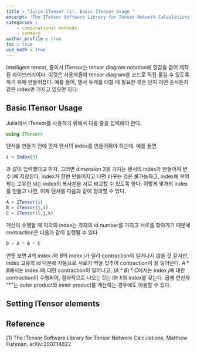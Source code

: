 ```yaml
---
title : "Julia-ITensor (1). Basic ITensor Usage "
excerpt: "The ITensor Software Library for Tensor Network Calculations, Matthew Fishman, arXiv:2007.14822"
categories :
    - computational methods
    - summary
author_profile : true
toc : true
use_math : true
---
```


Intelligent tensor, 줄여서 ITensor는 tensor diagram notation에 영감을 얻어 제작된 라이브러리이다. 이것은 사용자들이 tensor diagram을 코드로 직접 옮길 수 있도록 하기 위해 만들어졌다. 예를 들어, 텐서 두개를 더할 때 필요한 것은 단지 어떤 순서든지 같은 index만 가지고 있으면 된다.

## Basic ITensor Usage

Julia에서 ITensor를 사용하기 위해서 다음 줄을 입력해야 한다.

```julia 
using ITensors
```

텐서를 만들기 전에 먼저 텐서의 index를 만들어줘야 하는데, 예를 들면

```julia
i = Index(3)
```

과 같이 입력했다고 하자. 그러면 dimension $3$을 가지는 텐서의 index가 만들어져 변수 i에 저장된다. index가 한번 만들어지고 나면 바꾸는 것은 불가능하고, index에 부여되는 고유한 id는 index의 복사본을 서로 비교할 수 있도록 한다. 이렇게 몇개의 index를 만들고 나면, 이제 텐서를 다음과 같이 정의할 수 있다.

```julia
A = ITensor(i)
B = ITensor(j,i)
C = ITensor(l,j,k)
```

계산이 수행될 때 각각의 index는 각자의 id number를 가지고 서로를 찾아가기 때문에 contraction은 다음과 같이 실행될 수 있다.

```julia
D = A * B * C
```

언뜻 보면 $A$의 index $i$와 $B$의 index $j$가 달라 contraction이 일어나지 않을 것 같지만, index 고유의 id 덕분에 자동으로 서로가 짝을 맞추어 contraction이 잘 일어난다. $A \ast B$에서는 index $i$에 대한 contraction이 일어나고, $(A \ast B) \ast C$에서는 index $j$에 대한 contraction이 수행되어, 결과적으로 나오는 $D$는 $l$과 $k$의 index를 갖는다. 곱셈 연산자 "$\ast$"는 outer product와 inner product를 계산하는 경우에도 이용할 수 있다.

## Setting ITensor elements
















## Reference

[1] The ITensor Software Library for Tensor Network Calculations, Matthew Fishman, 	arXiv:2007.14822